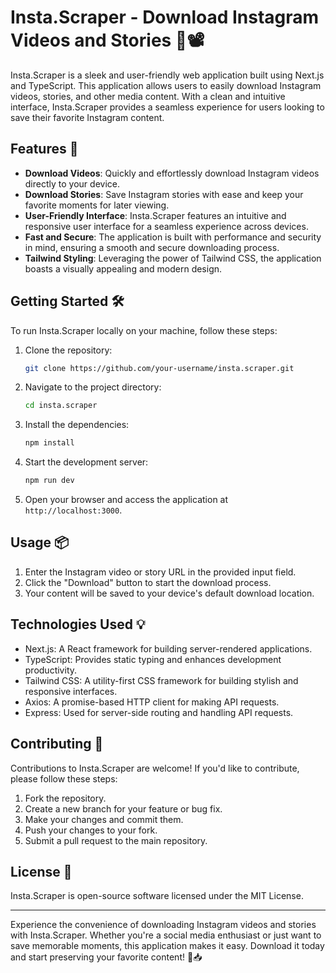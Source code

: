 # Insta.Scraper - Download Instagram Videos and Stories 📸📽️

Insta.Scraper is a sleek and user-friendly web application built using Next.js and TypeScript. This application allows users to easily download Instagram videos, stories, and other media content. With a clean and intuitive interface, Insta.Scraper provides a seamless experience for users looking to save their favorite Instagram content.

## Features 🚀

- **Download Videos**: Quickly and effortlessly download Instagram videos directly to your device.
- **Download Stories**: Save Instagram stories with ease and keep your favorite moments for later viewing.
- **User-Friendly Interface**: Insta.Scraper features an intuitive and responsive user interface for a seamless experience across devices.
- **Fast and Secure**: The application is built with performance and security in mind, ensuring a smooth and secure downloading process.
- **Tailwind Styling**: Leveraging the power of Tailwind CSS, the application boasts a visually appealing and modern design.

## Getting Started 🛠️

To run Insta.Scraper locally on your machine, follow these steps:

1. Clone the repository:

   ```bash
   git clone https://github.com/your-username/insta.scraper.git
   ```

2. Navigate to the project directory:

   ```bash
   cd insta.scraper
   ```

3. Install the dependencies:

   ```bash
   npm install
   ```

4. Start the development server:

   ```bash
   npm run dev
   ```

5. Open your browser and access the application at `http://localhost:3000`.

## Usage 📦

1. Enter the Instagram video or story URL in the provided input field.
2. Click the "Download" button to start the download process.
3. Your content will be saved to your device's default download location.

## Technologies Used 💡

- Next.js: A React framework for building server-rendered applications.
- TypeScript: Provides static typing and enhances development productivity.
- Tailwind CSS: A utility-first CSS framework for building stylish and responsive interfaces.
- Axios: A promise-based HTTP client for making API requests.
- Express: Used for server-side routing and handling API requests.

## Contributing 🤝

Contributions to Insta.Scraper are welcome! If you'd like to contribute, please follow these steps:

1. Fork the repository.
2. Create a new branch for your feature or bug fix.
3. Make your changes and commit them.
4. Push your changes to your fork.
5. Submit a pull request to the main repository.

## License 📜

Insta.Scraper is open-source software licensed under the MIT License.

---

Experience the convenience of downloading Instagram videos and stories with Insta.Scraper. Whether you're a social media enthusiast or just want to save memorable moments, this application makes it easy. Download it today and start preserving your favorite content! 🌟📥
